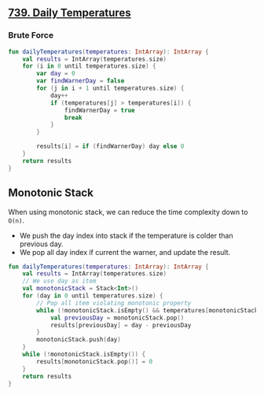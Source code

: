 ## [739. Daily Temperatures](https://leetcode.com/problems/daily-temperatures/)

### Brute Force
```kotlin
fun dailyTemperatures(temperatures: IntArray): IntArray {
    val results = IntArray(temperatures.size) 
    for (i in 0 until temperatures.size) {
        var day = 0
        var findWarnerDay = false
        for (j in i + 1 until temperatures.size) {
            day++
            if (temperatures[j] > temperatures[i]) {
                findWarnerDay = true
                break
            }
        }

        results[i] = if (findWarnerDay) day else 0
    }
    return results
}
```

## Monotonic Stack
When using monotonic stack, we can reduce the time complexity down to `O(n)`.

* We push the day index into stack if the temperature is colder than previous day.
* We pop all day index if current the warner, and update the result.

```kotlin
fun dailyTemperatures(temperatures: IntArray): IntArray {
    val results = IntArray(temperatures.size)
    // We use day as item
    val monotonicStack = Stack<Int>()
    for (day in 0 until temperatures.size) {
        // Pop all item violating monotonic property
        while (!monotonicStack.isEmpty() && temperatures[monotonicStack.peek()] < temperatures[day]) {
            val previousDay = monotonicStack.pop()
            results[previousDay] = day - previousDay
        }
        monotonicStack.push(day)
    }
    while (!monotonicStack.isEmpty()) {
        results[monotonicStack.pop()] = 0
    }
    return results
}
```